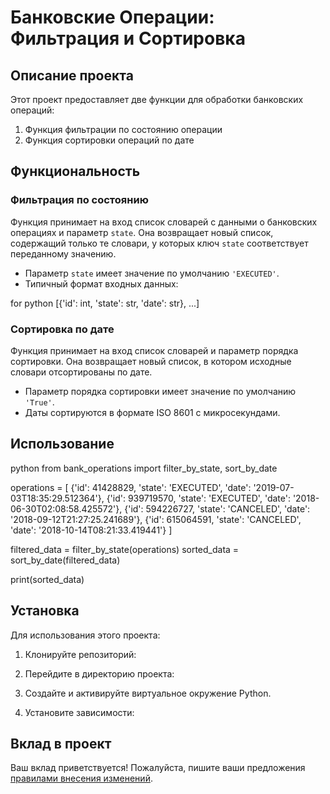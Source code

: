 # Банковские Операции: Фильтрация и Сортировка

## Описание проекта

Этот проект предоставляет две функции для обработки банковских операций:

1. Функция фильтрации по состоянию операции
2. Функция сортировки операций по дате

## Функциональность

### Фильтрация по состоянию

Функция принимает на вход список словарей с данными о банковских операциях и параметр `state`. Она возвращает новый список, содержащий только те словари, у которых ключ `state` соответствует переданному значению.

- Параметр `state` имеет значение по умолчанию `'EXECUTED'`.
- Типичный формат входных данных:
 
for python  [{'id': int, 'state': str, 'date': str}, ...]



### Сортировка по дате

Функция принимает на вход список словарей и параметр порядка сортировки. Она возвращает новый список, в котором исходные словари отсортированы по дате.

- Параметр порядка сортировки имеет значение по умолчанию `'True'`.
- Даты сортируются в формате ISO 8601 с микросекундами.

## Использование

python from bank_operations import filter_by_state, sort_by_date

operations = [ {'id': 41428829, 'state': 'EXECUTED', 'date': '2019-07-03T18:35:29.512364'}, {'id': 939719570, 'state': 'EXECUTED', 'date': '2018-06-30T02:08:58.425572'}, {'id': 594226727, 'state': 'CANCELED', 'date': '2018-09-12T21:27:25.241689'}, {'id': 615064591, 'state': 'CANCELED', 'date': '2018-10-14T08:21:33.419441'} ]

filtered_data = filter_by_state(operations) sorted_data = sort_by_date(filtered_data)

print(sorted_data)


## Установка

Для использования этого проекта:

1. Клонируйте репозиторий:

2. Перейдите в директорию проекта:

3. Создайте и активируйте виртуальное окружение Python.

4. Установите зависимости:


## Вклад в проект

Ваш вклад приветствуется! 
Пожалуйста, пишите ваши предложения [правилами внесения изменений](dmitrij-bezgubov@yandex.ru).
